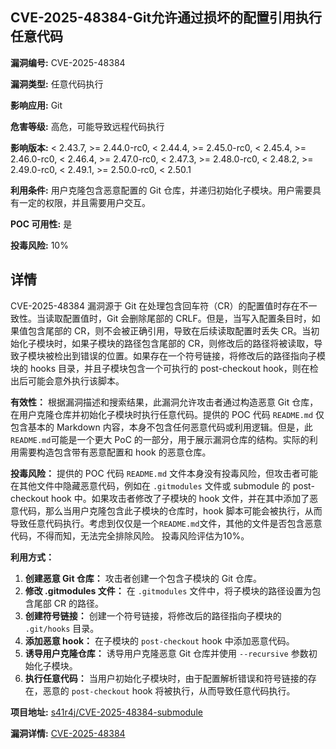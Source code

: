 ## CVE-2025-48384-Git允许通过损坏的配置引用执行任意代码

**漏洞编号:** CVE-2025-48384

**漏洞类型:** 任意代码执行

**影响应用:** Git

**危害等级:** 高危，可能导致远程代码执行

**影响版本:** < 2.43.7, >= 2.44.0-rc0, < 2.44.4, >= 2.45.0-rc0, < 2.45.4, >= 2.46.0-rc0, < 2.46.4, >= 2.47.0-rc0, < 2.47.3, >= 2.48.0-rc0, < 2.48.2, >= 2.49.0-rc0, < 2.49.1, >= 2.50.0-rc0, < 2.50.1

**利用条件:** 用户克隆包含恶意配置的 Git 仓库，并递归初始化子模块。用户需要具有一定的权限，并且需要用户交互。

**POC 可用性:** 是

**投毒风险:** 10%

## 详情

CVE-2025-48384 漏洞源于 Git 在处理包含回车符（CR）的配置值时存在不一致性。当读取配置值时，Git 会删除尾部的 CRLF。但是，当写入配置条目时，如果值包含尾部的 CR，则不会被正确引用，导致在后续读取配置时丢失 CR。当初始化子模块时，如果子模块的路径包含尾部的 CR，则修改后的路径将被读取，导致子模块被检出到错误的位置。如果存在一个符号链接，将修改后的路径指向子模块的 hooks 目录，并且子模块包含一个可执行的 post-checkout hook，则在检出后可能会意外执行该脚本。

**有效性：**
根据漏洞描述和搜索结果，此漏洞允许攻击者通过构造恶意 Git 仓库，在用户克隆仓库并初始化子模块时执行任意代码。提供的 POC 代码 `README.md` 仅包含基本的 Markdown 内容，本身不包含任何恶意代码或利用逻辑。但是，此`README.md`可能是一个更大 PoC 的一部分，用于展示漏洞仓库的结构。实际的利用需要构造包含带有恶意配置和 hook 的恶意仓库。

**投毒风险：**
提供的 POC 代码 `README.md` 文件本身没有投毒风险，但攻击者可能在其他文件中隐藏恶意代码，例如在 `.gitmodules` 文件或 submodule 的 post-checkout hook 中。如果攻击者修改了子模块的 hook 文件，并在其中添加了恶意代码，那么当用户克隆包含此子模块的仓库时，hook 脚本可能会被执行，从而导致任意代码执行。考虑到仅仅是一个`README.md`文件，其他的文件是否包含恶意代码，不得而知，无法完全排除风险。 投毒风险评估为10%。

**利用方式：**
1.  **创建恶意 Git 仓库：** 攻击者创建一个包含子模块的 Git 仓库。
2.  **修改 .gitmodules 文件：** 在 `.gitmodules` 文件中，将子模块的路径设置为包含尾部 CR 的路径。
3.  **创建符号链接：** 创建一个符号链接，将修改后的路径指向子模块的 `.git/hooks` 目录。
4.  **添加恶意 hook：** 在子模块的 `post-checkout` hook 中添加恶意代码。
5.  **诱导用户克隆仓库：** 诱导用户克隆恶意 Git 仓库并使用 `--recursive` 参数初始化子模块。
6.  **执行任意代码：** 当用户初始化子模块时，由于配置解析错误和符号链接的存在，恶意的 `post-checkout` hook 将被执行，从而导致任意代码执行。


**项目地址:** [s41r4j/CVE-2025-48384-submodule](https://github.com/s41r4j/CVE-2025-48384-submodule)

**漏洞详情:** [CVE-2025-48384](https://nvd.nist.gov/vuln/detail/CVE-2025-48384)